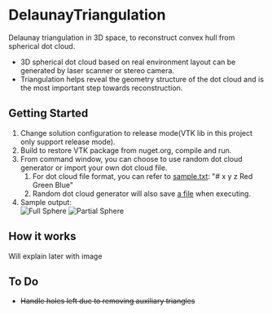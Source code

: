 # DelaunayTriangulation
Delaunay triangulation in 3D space, to reconstruct convex hull from spherical dot cloud.<br />
* 3D spherical dot cloud based on real environment layout can be generated by laser scanner or stereo camera.
* Triangulation helps reveal the geometry structure of the dot cloud and is the most important step towards reconstruction.
## Getting Started
1. Change solution configuration to release mode(VTK lib in this project only support release mode).<br />
2. Build to restore VTK package from nuget.org, compile and run.<br />
3. From command window, you can choose to use random dot cloud generator or import your own dot cloud file.
    1. For dot cloud file format, you can refer to [sample.txt](Resource/sample.txt): "# x y z Red Green Blue"
    2. Random dot cloud generator will also save [a file](Resource/random_out.txt) when executing.
4. Sample output:<br />
![Full Sphere](https://github.com/xialinbo/DelaunayTriangulation/blob/master/SampleResult/FullSphereResult.jpg "Full Sphere")
![Partial Sphere](https://github.com/xialinbo/DelaunayTriangulation/blob/master/SampleResult/PartialSphereResult.jpg "Partial Sphere")

## How it works
Will explain later with image

## To Do
* ~~Handle holes left due to removing auxiliary triangles~~
